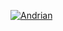 [![Andrian](https://circleci.com/gh/andrianxm_/PantauKripto.svg?style=shield)](https://circleci.com/gh/andrianxm_/PantauKripto)

